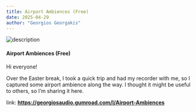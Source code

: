 ```yaml
---
title: Airport Ambiences (Free)
date: 2025-04-29
author: "Georgios Georgakis"
---
```



![description](/blogImages/Airport_Ambiences.png)

#### **Airport Ambiences (Free)**


Hi everyone!


Over the Easter break, I took a quick trip and had my recorder with me, so I captured some airport ambience along the way. I thought it might be useful to others, so I’m sharing it here.


link: **<https://georgiosaudio.gumroad.com/l/Airport-Ambiences>**